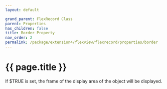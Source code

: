 ```yaml
---
layout: default

grand_parent: FlexRecord Class
parent: Properties
has_children: false
title: Border Property
nav_order: 2
permalink: /package/extension4/flexview/flexrecord/properties/border
---
```

# {{ page.title }}

If $TRUE is set, the frame of the display area of the object will be displayed.